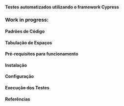 #### Testes automatizados utilizando o framework Cypress
### Work in progress:

#### Padrões de Código
#### Tabulação de Espaços
#### Pré-requisitos para funcionamento
#### Instalação
#### Configuração
#### Execução dos Testes 
#### Referências
